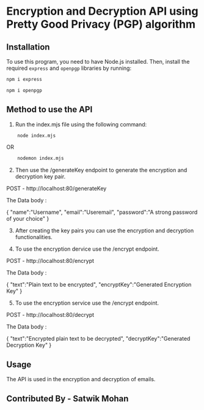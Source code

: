 # Encryption and Decryption API using Pretty Good Privacy (PGP) algorithm

## Installation

To use this program, you need to have Node.js installed. Then, install the required `express` and `openpgp` libraries by running:

```sh
npm i express
```

```sh
npm i openpgp
```

## Method to use the API

1. Run the index.mjs file using the following command:
```sh
    node index.mjs
```

OR

```sh
    nodemon index.mjs
```
2. Then use the /generateKey endpoint to generate the    encryption and decryption key pair.

POST - http://localhost:80/generateKey

The Data body :

{
    "name":"Username",
    "email":"Useremail",
    "password":"A strong password of your choice"
}

3. After creating the key pairs you can use the encryption and decryption functionalities.

4. To use the encryption dervice use the /encrypt endpoint.

POST - http://localhost:80/encrypt

The Data body :

{
    "text":"Plain text to be encrypted",
    "encryptKey":"Generated Encryption Key"
}

5. To use the encryption service use the /encrypt endpoint.

POST - http://localhost:80/decrypt

The Data body :

{
    "text":"Encrypted plain text to be decrypted",
    "decryptKey":"Generated Decryption Key"
}

## Usage

The API is used in the encryption and decryption of emails.

## Contributed By - Satwik Mohan



